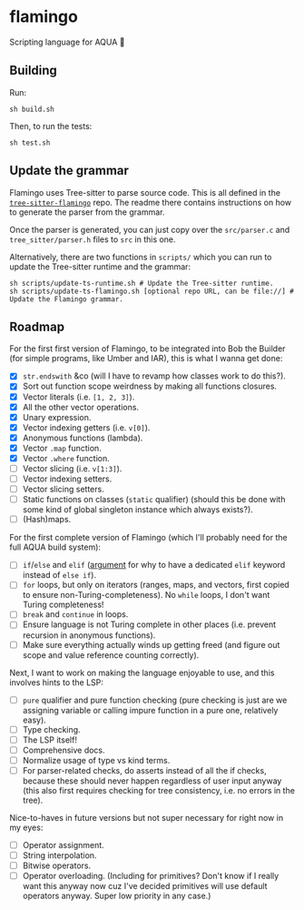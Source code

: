 # flamingo

Scripting language for AQUA 🦩

## Building

Run:

```console
sh build.sh
```

Then, to run the tests:

```console
sh test.sh
```

## Update the grammar

Flamingo uses Tree-sitter to parse source code. This is all defined in the [`tree-sitter-flamingo`](https://github.com/inobulles/tree-sitter-flamingo) repo. The readme there contains instructions on how to generate the parser from the grammar.

Once the parser is generated, you can just copy over the `src/parser.c` and `tree_sitter/parser.h` files to `src` in this one.

Alternatively, there are two functions in `scripts/` which you can run to update the Tree-sitter runtime and the grammar:

```console
sh scripts/update-ts-runtime.sh # Update the Tree-sitter runtime.
sh scripts/update-ts-flamingo.sh [optional repo URL, can be file://] # Update the Flamingo grammar.
```

## Roadmap

For the first first version of Flamingo, to be integrated into Bob the Builder (for simple programs, like Umber and IAR), this is what I wanna get done:

- [x] `str.endswith` &co (will I have to revamp how classes work to do this?).
- [x] Sort out function scope weirdness by making all functions closures.
- [x] Vector literals (i.e. `[1, 2, 3]`).
- [x] All the other vector operations.
- [x] Unary expression.
- [x] Vector indexing getters (i.e. `v[0]`).
- [x] Anonymous functions (lambda).
- [x] Vector `.map` function.
- [x] Vector `.where` function.
- [ ] Vector slicing (i.e. `v[1:3]`).
- [ ] Vector indexing setters.
- [ ] Vector slicing setters.
- [ ] Static functions on classes (`static` qualifier) (should this be done with some kind of global singleton instance which always exists?).
- [ ] (Hash)maps.

For the first complete version of Flamingo (which I'll probably need for the full AQUA build system):

- [ ] `if`/`else` and `elif` ([argument](https://langdev.stackexchange.com/questions/9/why-do-some-pl-choose-to-have-a-dedicated-keyword-for-elseif-instead-of-like-in) for why to have a dedicated `elif` keyword instead of `else if`).
- [ ] `for` loops, but only on iterators (ranges, maps, and vectors, first copied to ensure non-Turing-completeness). No `while` loops, I don't want Turing completeness!
- [ ] `break` and `continue` in loops.
- [ ] Ensure language is not Turing complete in other places (i.e. prevent recursion in anonymous functions).
- [ ] Make sure everything actually winds up getting freed (and figure out scope and value reference counting correctly).

Next, I want to work on making the language enjoyable to use, and this involves hints to the LSP:

- [ ] `pure` qualifier and pure function checking (pure checking is just are we assigning variable or calling impure function in a pure one, relatively easy).
- [ ] Type checking.
- [ ] The LSP itself!
- [ ] Comprehensive docs.
- [ ] Normalize usage of type vs kind terms.
- [ ] For parser-related checks, do asserts instead of all the if checks, because these should never happen regardless of user input anyway (this also first requires checking for tree consistency, i.e. no errors in the tree).

Nice-to-haves in future versions but not super necessary for right now in my eyes:

- [ ] Operator assignment.
- [ ] String interpolation.
- [ ] Bitwise operators.
- [ ] Operator overloading. (Including for primitives? Don't know if I really want this anyway now cuz I've decided primitives will use default operators anyway. Super low priority in any case.)
